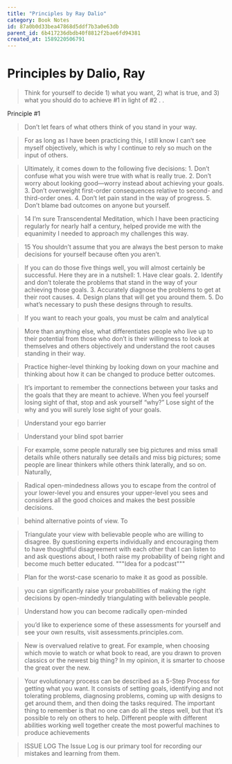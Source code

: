 ```yaml
---
title: "Principles by Ray Dalio"
category: Book Notes
id: 87a0b0d33bea47868d5ddf7b3a0e63db
parent_id: 6b417236dbdb40f8812f2bae6fd94381
created_at: 1589220506791
---
```


# Principles by Dalio, Ray

> Think for yourself to decide 1) what you want, 2) what is true, and 3) what you should do to achieve #1 in light of #2 . .

Principle #1

> Don’t let fears of what others think of you stand in your way.

> For as long as I have been practicing this, I still know I can’t see myself objectively, which is why I continue to rely so much on the input of others.


> Ultimately, it comes down to the following five decisions: 1. Don’t confuse what you wish were true with what is really true. 2. Don’t worry about looking good—worry instead about achieving your goals. 3. Don’t overweight first-order consequences relative to second- and third-order ones. 4. Don’t let pain stand in the way of progress. 5. Don’t blame bad outcomes on anyone but yourself.


> 14 I’m sure Transcendental Meditation, which I have been practicing regularly for nearly half a century, helped provide me with the equanimity I needed to approach my challenges this way.


> 15 You shouldn’t assume that you are always the best person to make decisions for yourself because often you aren’t.


> If you can do those five things well, you will almost certainly be successful. Here they are in a nutshell: 1. Have clear goals. 2. Identify and don’t tolerate the problems that stand in the way of your achieving those goals. 3. Accurately diagnose the problems to get at their root causes. 4. Design plans that will get you around them. 5. Do what’s necessary to push these designs through to results.


> If you want to reach your goals, you must be calm and analytical


> More than anything else, what differentiates people who live up to their potential from those who don’t is their willingness to look at themselves and others objectively and understand the root causes standing in their way.


> Practice higher-level thinking by looking down on your machine and thinking about how it can be changed to produce better outcomes.


> It’s important to remember the connections between your tasks and the goals that they are meant to achieve. When you feel yourself losing sight of that, stop and ask yourself “why?” Lose sight of the why and you will surely lose sight of your goals.

> Understand your ego barrier

> Understand your blind spot barrier


> For example, some people naturally see big pictures and miss small details while others naturally see details and miss big pictures; some people are linear thinkers while others think laterally, and so on. Naturally,


> Radical open-mindedness allows you to escape from the control of your lower-level you and ensures your upper-level you sees and considers all the good choices and makes the best possible decisions.


> behind alternative points of view. To


> Triangulate your view with believable people who are willing to disagree. By questioning experts individually and encouraging them to have thoughtful disagreement with each other that I can listen to and ask questions about, I both raise my probability of being right and become much better educated.
"""Idea for a podcast"""


> Plan for the worst-case scenario to make it as good as possible.


> you can significantly raise your probabilities of making the right decisions by open-mindedly triangulating with believable people.


> Understand how you can become radically open-minded


> you’d like to experience some of these assessments for yourself and see your own results, visit assessments.principles.com.


> New is overvalued relative to great. For example, when choosing which movie to watch or what book to read, are you drawn to proven classics or the newest big thing? In my opinion, it is smarter to choose the great over the new.


> Your evolutionary process can be described as a 5-Step Process for getting what you want. It consists of setting goals, identifying and not tolerating problems, diagnosing problems, coming up with designs to get around them, and then doing the tasks required. The important thing to remember is that no one can do all the steps well, but that it’s possible to rely on others to help. Different people with different abilities working well together create the most powerful machines to produce achievements

> ISSUE LOG The Issue Log is our primary tool for recording our mistakes and learning from them.


                